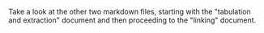 Take a look at the other two markdown files, starting with the "tabulation and extraction" document and then proceeding to the "linking" document.

